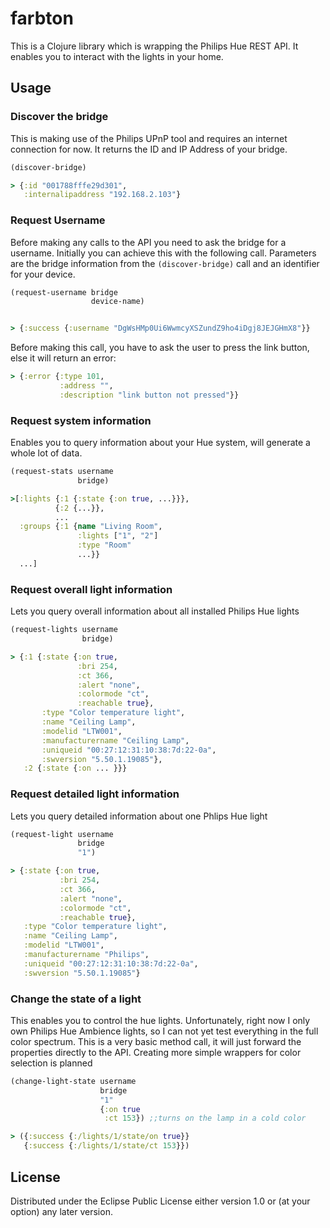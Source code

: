 # farbton

This is a Clojure library which is wrapping the Philips Hue REST API. It enables you to interact with the lights in your home.

## Usage
### Discover the bridge

This is making use of the Philips UPnP tool and requires an internet connection for now. 
It returns the ID and IP Address of your bridge.

```clojure
(discover-bridge)

> {:id "001788fffe29d301", 
   :internalipaddress "192.168.2.103"}
```

### Request Username

Before making any calls to the API you need to ask the bridge for a username. Initially you can achieve this with the following call. Parameters are the bridge information from the `(discover-bridge)` call and an identifier for your device.

```clojure
(request-username bridge 
                  device-name)


> {:success {:username "DgWsHMp0Ui6WwmcyXSZundZ9ho4iDgj8JEJGHmX8"}}
```
Before making this call, you have to ask the user to press the link button, else it will return an error:

```clojure
> {:error {:type 101, 
           :address "", 
           :description "link button not pressed"}}
```

### Request system information

Enables you to query information about your Hue system, will generate a whole lot of data.

```clojure
(request-stats username 
               bridge)

>[:lights {:1 {:state {:on true, ...}}}, 
          {:2 {...}},
          ...
  :groups {:1 {name "Living Room", 
               :lights ["1", "2"]
               :type "Room"
               ...}}
  ...] 
```

### Request overall light information

Lets you query overall information about all installed Philips Hue lights

```clojure
(request-lights username 
                bridge)

> {:1 {:state {:on true, 
               :bri 254, 
               :ct 366, 
               :alert "none", 
               :colormode "ct", 
               :reachable true}, 
       :type "Color temperature light", 
       :name "Ceiling Lamp", 
       :modelid "LTW001", 
       :manufacturername "Ceiling Lamp", 
       :uniqueid "00:27:12:31:10:38:7d:22-0a", 
       :swversion "5.50.1.19085"}, 
   :2 {:state {:on ... }}}
```

### Request detailed light information

Lets you query detailed information about one Phlips Hue light

```clojure
(request-light username 
               bridge 
               "1")

> {:state {:on true, 
           :bri 254, 
           :ct 366, 
           :alert "none", 
           :colormode "ct", 
           :reachable true}, 
   :type "Color temperature light", 
   :name "Ceiling Lamp", 
   :modelid "LTW001", 
   :manufacturername "Philips", 
   :uniqueid "00:27:12:31:10:38:7d:22-0a", 
   :swversion "5.50.1.19085"}
```

### Change the state of a light

This enables you to control the hue lights. Unfortunately, right now I only own Philips Hue Ambience lights, so I can not yet test everything in the full color spectrum. This is a very basic method call, it will just forward the properties directly to the API. Creating more simple wrappers for color selection is planned

```clojure
(change-light-state username 
                    bridge 
                    "1" 
                    {:on true 
                     :ct 153}) ;;turns on the lamp in a cold color

> ({:success {:/lights/1/state/on true}} 
   {:success {:/lights/1/state/ct 153}})
```

## License
Distributed under the Eclipse Public License either version 1.0 or (at
your option) any later version.
